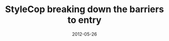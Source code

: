 ---
date: 2012-05-26
tags: post
name: DDD South West
url: https://dddsouthwest.com/
type: conference
title: StyleCop breaking down the barriers to entry
slides_url: http://www.slideshare.net/gep13/getting-started-with-caliburnmicro-and-windows-phone-7
recording_url: 
city: Bristol
country: United Kingdom
country_code: UK
language: English
---